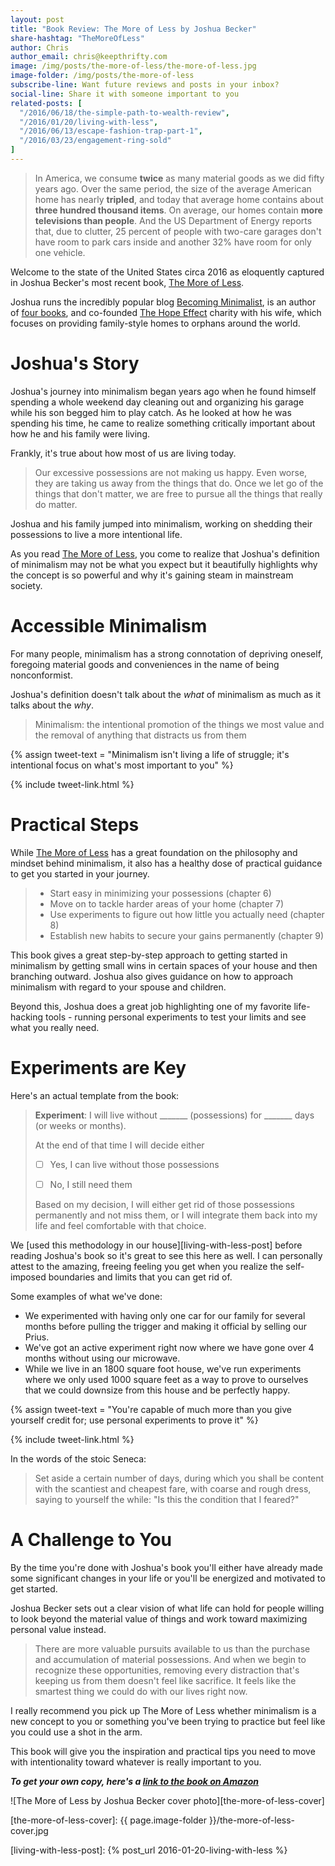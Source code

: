 ```yaml
---
layout: post
title: "Book Review: The More of Less by Joshua Becker"
share-hashtag: "TheMoreOfLess"
author: Chris
author_email: chris@keepthrifty.com
image: /img/posts/the-more-of-less/the-more-of-less.jpg
image-folder: /img/posts/the-more-of-less
subscribe-line: Want future reviews and posts in your inbox?
social-line: Share it with someone important to you
related-posts: [
  "/2016/06/18/the-simple-path-to-wealth-review",
  "/2016/01/20/living-with-less",
  "/2016/06/13/escape-fashion-trap-part-1",
  "/2016/03/23/engagement-ring-sold"
]
---
```


> In America, we consume __twice__ as many material goods as we did fifty years ago. Over the same period, the size of the average American home has nearly __tripled__, and today that average home contains about __three hundred thousand items__. On average, our homes contain __more televisions than people__. And the US Department of Energy reports that, due to clutter, 25 percent of people with two-care garages don't have room to park cars inside and another 32% have room for only one vehicle.

Welcome to the state of the United States circa 2016 as eloquently captured in Joshua Becker's most recent book, [The More of Less][the-more-of-less-amazon].

Joshua runs the incredibly popular blog [Becoming Minimalist][becoming-minimalist], is an author of [four books][joshua-becker-amazon], and co-founded [The Hope Effect][the-hope-effect] charity with his wife, which focuses on providing family-style homes to orphans around the world.

# Joshua's Story #

Joshua's journey into minimalism began years ago when he found himself spending a whole weekend day cleaning out and organizing his garage while his son begged him to play catch. As he looked at how he was spending his time, he came to realize something critically important about how he and his family were living.

Frankly, it's true about how most of us are living today.

> Our excessive possessions are not making us happy. Even worse, they are taking us away from the things that do. Once we let go of the things that don't matter, we are free to pursue all the things that really do matter.

Joshua and his family jumped into minimalism, working on shedding their possessions to live a more intentional life.

As you read [The More of Less][the-more-of-less-amazon], you come to realize that Joshua's definition of minimalism may not be what you expect but it beautifully highlights why the concept is so powerful and why it's gaining steam in mainstream society.

# Accessible Minimalism #

For many people, minimalism has a strong connotation of depriving oneself, foregoing material goods and conveniences in the name of being nonconformist.

Joshua's definition doesn't talk about the _what_ of minimalism as much as it talks about the _why_.

> Minimalism: the intentional promotion of the things we most value and the removal of anything that distracts us from them

{% assign tweet-text = "Minimalism isn't living a life of struggle; it's intentional focus on what's most important to you" %}

{% include tweet-link.html %}

# Practical Steps #

While [The More of Less][the-more-of-less-amazon] has a great foundation on the philosophy and mindset behind minimalism, it also has a healthy dose of practical guidance to get you started in your journey.

> * Start easy in minimizing your possessions (chapter 6)
> * Move on to tackle harder areas of your home (chapter 7)
> * Use experiments to figure out how little you actually need (chapter 8)
> * Establish new habits to secure your gains permanently (chapter 9)

This book gives a great step-by-step approach to getting started in minimalism by getting small wins in certain spaces of your house and then branching outward. Joshua also gives guidance on how to approach minimalism with regard to your spouse and children.

Beyond this, Joshua does a great job highlighting one of my favorite life-hacking tools - running personal experiments to test your limits and see what you really need.

# Experiments are Key #

Here's an actual template from the book:

> __Experiment__: I will live without \_\_\_\_\_\_\_ (possessions) for \_\_\_\_\_\_\_ days (or weeks or months).
>
> At the end of that time I will decide either
>
> * [ ] Yes, I can live without those possessions
>
> * [ ] No, I still need them
>
> Based on my decision, I will either get rid of those possessions permanently and not miss them, or I will integrate them back into my life and feel comfortable with that choice.

We [used this methodology in our house][living-with-less-post] before reading Joshua's book so it's great to see this here as well. I can personally attest to the amazing, freeing feeling you get when you realize the self-imposed boundaries and limits that you can get rid of.

Some examples of what we've done:

* We experimented with having only one car for our family for several months before pulling the trigger and making it official by selling our Prius.
* We've got an active experiment right now where we have gone over 4 months without using our microwave.
* While we live in an 1800 square foot house, we've run experiments where we only used 1000 square feet as a way to prove to ourselves that we could downsize from this house and be perfectly happy.

{% assign tweet-text = "You're capable of much more than you give yourself credit for; use personal experiments to prove it" %}

{% include tweet-link.html %}

In the words of the stoic Seneca:

>  Set aside a certain number of days, during which you shall be content with the scantiest and cheapest fare, with coarse and rough dress, saying to yourself the while: "Is this the condition that I feared?"

# A Challenge to You #

By the time you're done with Joshua's book you'll either have already made some significant changes in your life or you'll be energized and motivated to get started.

Joshua Becker sets out a clear vision of what life can hold for people willing to look beyond the material value of things and work toward maximizing personal value instead.

> There are more valuable pursuits available to us than the purchase and accumulation of material possessions. And when we begin to recognize these opportunities, removing every distraction that's keeping us from them doesn't feel like sacrifice. It feels like the smartest thing we could do with our lives right now.

I really recommend you pick up The More of Less whether minimalism is a new concept to you or something you've been trying to practice but feel like you could use a shot in the arm.

This book will give you the inspiration and practical tips you need to move with intentionality toward whatever is really important to you.

___To get your own copy, here's a [link to the book on Amazon][the-more-of-less-amazon]___

![The More of Less by Joshua Becker cover photo][the-more-of-less-cover]

[the-more-of-less-cover]: {{ page.image-folder }}/the-more-of-less-cover.jpg

[the-more-of-less-amazon]: http://amzn.to/2bExSjT

[joshua-becker-amazon]: http://amzn.to/2bl3N6J

[becoming-minimalist]: http://www.becomingminimalist.com/

[the-hope-effect]: http://hopeeffect.com/

[living-with-less-post]: {% post_url 2016-01-20-living-with-less %}
